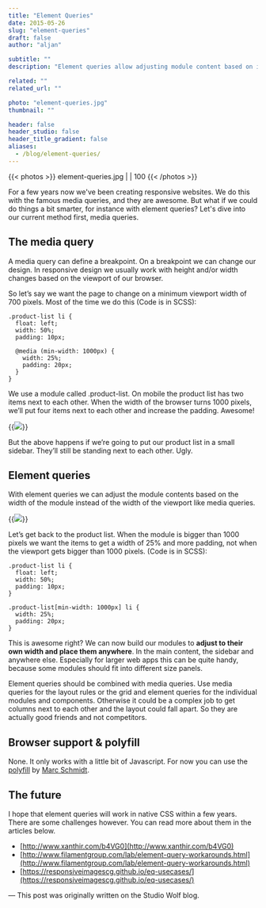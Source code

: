 ```yaml
---
title: "Element Queries"
date: 2015-05-26
slug: "element-queries"
draft: false
author: "aljan"

subtitle: ""
description: "Element queries allow adjusting module content based on its own width rather than the viewport, making responsive design more flexible. They complement media queries for better layout control."

related: ""
related_url: ""

photo: "element-queries.jpg"
thumbnail: ""

header: false
header_studio: false
header_title_gradient: false
aliases:
  - /blog/element-queries/
---
```


{{< photos >}}
element-queries.jpg |  | 100
{{< /photos >}}

For a few years now we've been creating responsive websites. We do this with the famous media queries, and they are awesome. But what if we could do things a bit smarter, for instance with element queries? Let's dive into our current method first, media queries.

## The media query

A media query can define a breakpoint. On a breakpoint we can change our design. In responsive design we usually work with height and/or width changes based on the viewport of our browser.

So let’s say we want the page to change on a minimum viewport width of 700 pixels. Most of the time we do this (Code is in SCSS):

```
.product-list li {
  float: left;
  width: 50%;
  padding: 10px;

  @media (min-width: 1000px) {
    width: 25%;
    padding: 20px;
  }
}
```

We use a module called .product-list. On mobile the product list has two items next to each other. When the width of the browser turns 1000 pixels, we’ll put four items next to each other and increase the padding. Awesome!

{{<image src="element-queries-1.gif">}}

But the above happens if we’re going to put our product list in a small sidebar. They’ll still be standing next to each other. Ugly.

## Element queries

With element queries we can adjust the module contents based on the width of the module instead of the width of the viewport like media queries.

{{<image src="element-queries-2.gif">}}

Let’s get back to the product list. When the module is bigger than 1000 pixels we want the items to get a width of 25% and more padding, not when the viewport gets bigger than 1000 pixels. (Code is in SCSS):

```
.product-list li {
  float: left;
  width: 50%;
  padding: 10px;
}

.product-list[min-width: 1000px] li {
  width: 25%;
  padding: 20px;
}
```

This is awesome right? We can now build our modules to **adjust to their own width and place them anywhere**. In the main content, the sidebar and anywhere else. Especially for larger web apps this can be quite handy, because some modules should fit into different size panels.

Element queries should be combined with media queries. Use media queries for the layout rules or the grid and element queries for the individual modules and components. Otherwise it could be a complex job to get columns next to each other and the layout could fall apart. So they are actually good friends and not competitors.

## Browser support & polyfill

None. It only works with a little bit of Javascript. For now you can use the [polyfill](https://github.com/marcj/css-element-queries) by [Marc Schmidt](https://twitter.com/MarcJSchmidt).

## The future

I hope that element queries will work in native CSS within a few years. There are some challenges however. You can read more about them in the articles below.

- [http://www.xanthir.com/b4VG0](http://www.xanthir.com/b4VG0)
- [http://www.filamentgroup.com/lab/element-query-workarounds.html](http://www.filamentgroup.com/lab/element-query-workarounds.html)
- [https://responsiveimagescg.github.io/eq-usecases/](https://responsiveimagescg.github.io/eq-usecases/)

— This post was originally written on the Studio Wolf blog.
